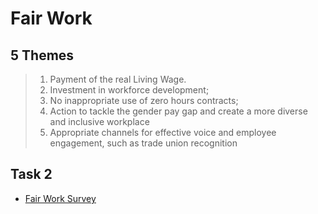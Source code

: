 # Fair Work

## 5 Themes
> 1. Payment of the real Living Wage.
> 2. Investment in workforce development;
> 3. No inappropriate use of zero hours contracts;
> 4. Action to tackle the gender pay gap and create a more diverse and inclusive workplace 
> 5. Appropriate channels for effective voice and employee engagement, such as trade union recognition 




## Task 2
- [Fair Work Survey](#)
